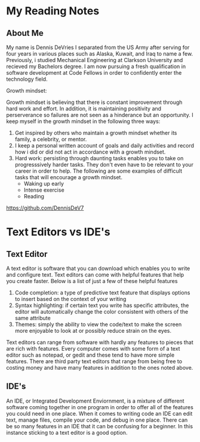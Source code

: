 # My Reading Notes

## About Me
My name is Dennis DeVries
  I separated from the US Army after serving for four years in various places such as Alaska, Kuwait, and Iraq to name a few. Previously, i studied Mechanical Engineering at Clarkson University and recieved my Bachelors degree. I am now pursuing a fresh qualification in software development at Code Fellows in order to confidently enter the technology field. 

Growth mindset:

  Growth mindset is believing that there is constant improvement through hard work and effort. In addition,
  it is maintaining positivity and perserverance so failures are not seen as a hinderance but an opportunity.
  I keep myself in the growth mindset in the following three ways:
  
 1. Get inspired by others who maintain a growth mindset whether its family, a celebrity, or mentor.
 2. I keep a personal written account of goals and daily activities and record how i did or did not act in accordance with a growth mindset.
 3. Hard work: persisting through daunting tasks enables you to take on progresssively harder tasks. They don't even have to be relevant to your career in order to help. The following are some examples of difficult tasks that will encourage a growth mindset.
    - Waking up early
    - Intense exercise
    - Reading   

<https://github.com/DennisDeV7>

# Text Editors vs IDE's

## Text Editor
  A text editor is software that you can download which enables you to write and configure text. 
  Text editors can come with helpful features that help you create faster. Below is a list of just a few of these helpful features
  1. Code completion: a type of predictive text feature that displays options to insert based on the context of your writing
  2. Syntax highlighting: if certain text you write has specific attributes, the editor will automatically change the color consistent with others of the same attribute
  3. Themes: simply the ability to view the code/text to make the screen more enjoyable to look at or possibly reduce strain on the eyes. 
  
  Text editors can range from software with hardly any features to pieces that are rich with features. Every computer comes with some form of a text editor such as
  notepad, or gedit and these tend to have more simple features. There are third party text editors that range from being free to costing money and have many features in addition to the ones noted above.
 
 ## IDE's
  An IDE, or Integrated Development Enviornment, is a mixture of different software coming together in one program in order to offer all of the features you could
  need in one place. When it comes to writing code an IDE can edit text, manage files, compile your code, and debug in one place. There can be so many features in an
  IDE that it can be confusing for a beginner. In this instance sticking to a text editor is a good option. 

